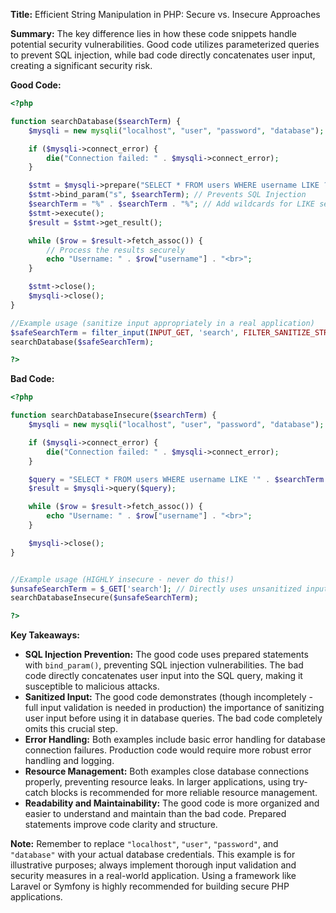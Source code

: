 **Title:** Efficient String Manipulation in PHP: Secure vs. Insecure Approaches

**Summary:**  The key difference lies in how these code snippets handle potential security vulnerabilities. Good code utilizes parameterized queries to prevent SQL injection, while bad code directly concatenates user input, creating a significant security risk.

**Good Code:**

```php
<?php

function searchDatabase($searchTerm) {
    $mysqli = new mysqli("localhost", "user", "password", "database"); // Replace with your credentials

    if ($mysqli->connect_error) {
        die("Connection failed: " . $mysqli->connect_error);
    }

    $stmt = $mysqli->prepare("SELECT * FROM users WHERE username LIKE ?");
    $stmt->bind_param("s", $searchTerm); // Prevents SQL Injection
    $searchTerm = "%" . $searchTerm . "%"; // Add wildcards for LIKE search
    $stmt->execute();
    $result = $stmt->get_result();

    while ($row = $result->fetch_assoc()) {
        // Process the results securely
        echo "Username: " . $row["username"] . "<br>"; 
    }

    $stmt->close();
    $mysqli->close();
}

//Example usage (sanitize input appropriately in a real application)
$safeSearchTerm = filter_input(INPUT_GET, 'search', FILTER_SANITIZE_STRING); 
searchDatabase($safeSearchTerm);

?>
```

**Bad Code:**

```php
<?php

function searchDatabaseInsecure($searchTerm) {
    $mysqli = new mysqli("localhost", "user", "password", "database"); // Replace with your credentials

    if ($mysqli->connect_error) {
        die("Connection failed: " . $mysqli->connect_error);
    }

    $query = "SELECT * FROM users WHERE username LIKE '" . $searchTerm . "'"; // VULNERABLE TO SQL INJECTION
    $result = $mysqli->query($query);

    while ($row = $result->fetch_assoc()) {
        echo "Username: " . $row["username"] . "<br>";
    }

    $mysqli->close();
}


//Example usage (HIGHLY insecure - never do this!)
$unsafeSearchTerm = $_GET['search']; // Directly uses unsanitized input
searchDatabaseInsecure($unsafeSearchTerm);

?>
```

**Key Takeaways:**

* **SQL Injection Prevention:** The good code uses prepared statements with `bind_param()`, preventing SQL injection vulnerabilities.  The bad code directly concatenates user input into the SQL query, making it susceptible to malicious attacks.
* **Sanitized Input:** The good code demonstrates (though incompletely - full input validation is needed in production) the importance of sanitizing user input before using it in database queries. The bad code completely omits this crucial step.
* **Error Handling:** Both examples include basic error handling for database connection failures.  Production code would require more robust error handling and logging.
* **Resource Management:**  Both examples close database connections properly, preventing resource leaks.  In larger applications, using try-catch blocks is recommended for more reliable resource management.
* **Readability and Maintainability:** The good code is more organized and easier to understand and maintain than the bad code.  Prepared statements improve code clarity and structure.


**Note:**  Remember to replace `"localhost"`, `"user"`, `"password"`, and `"database"` with your actual database credentials.  This example is for illustrative purposes; always implement thorough input validation and security measures in a real-world application.  Using a framework like Laravel or Symfony is highly recommended for building secure PHP applications.
